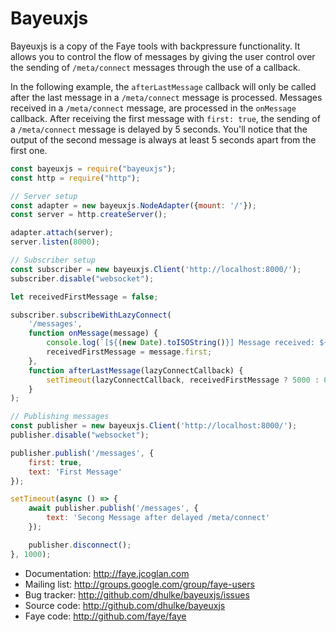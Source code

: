 # Bayeuxjs

Bayeuxjs is a copy of the Faye tools with backpressure functionality. It allows you to control the flow of messages by
giving the user control over the sending of `/meta/connect` messages through the use of a callback.

In the following example, the `afterLastMessage` callback will only be called after the last message in a
`/meta/connect` message is processed. Messages received in a `/meta/connect` message, are processed in the `onMessage`
callback. After receiving the first message with `first: true`, the sending of a `/meta/connect` message is delayed by 5
seconds. You'll notice that the output of the second message is always at least 5 seconds apart from the first one.

```js
const bayeuxjs = require("bayeuxjs");
const http = require("http");

// Server setup
const adapter = new bayeuxjs.NodeAdapter({mount: '/'});
const server = http.createServer();

adapter.attach(server);
server.listen(8000);

// Subscriber setup
const subscriber = new bayeuxjs.Client('http://localhost:8000/');
subscriber.disable("websocket");

let receivedFirstMessage = false;

subscriber.subscribeWithLazyConnect(
    '/messages',
    function onMessage(message) {
        console.log(`[${(new Date).toISOString()}] Message received: ${message.text}`)
        receivedFirstMessage = message.first;
    },
    function afterLastMessage(lazyConnectCallback) {
        setTimeout(lazyConnectCallback, receivedFirstMessage ? 5000 : 0);
    }
);

// Publishing messages
const publisher = new bayeuxjs.Client('http://localhost:8000/');
publisher.disable("websocket");

publisher.publish('/messages', {
    first: true,
    text: 'First Message'
});

setTimeout(async () => {
    await publisher.publish('/messages', {
        text: 'Secong Message after delayed /meta/connect'
    });

    publisher.disconnect();
}, 1000);
```

- Documentation: http://faye.jcoglan.com
- Mailing list: http://groups.google.com/group/faye-users
- Bug tracker: http://github.com/dhulke/bayeuxjs/issues
- Source code: http://github.com/dhulke/bayeuxjs
- Faye code: http://github.com/faye/faye
